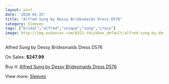 ```yaml
---
layout: post
date: '2018-01-25'
title: "Alfred Sung by Dessy Bridesmaids Dress D576"
category: Sleeves
tags: ["bridal","alfred","unique","sung","crazy"]
image: http://img.eudances.com/6321-thickbox_default/alfred-sung-by-dessy-bridesmaids-dress-d576.jpg
---
```

Alfred Sung by Dessy Bridesmaids Dress D576

On Sales: **$247.99**
<a href="https://www.eudances.com/en/sleeves/2287-alfred-sung-by-dessy-bridesmaids-dress-d576.html"><amp-img layout="responsive" width="600" height="600" src="//img.eudances.com/6321-thickbox_default/alfred-sung-by-dessy-bridesmaids-dress-d576.jpg" alt="Alfred Sung by Dessy Bridesmaids Dress D576 0" /></a>
<a href="https://www.eudances.com/en/sleeves/2287-alfred-sung-by-dessy-bridesmaids-dress-d576.html"><amp-img layout="responsive" width="600" height="600" src="//img.eudances.com/6322-thickbox_default/alfred-sung-by-dessy-bridesmaids-dress-d576.jpg" alt="Alfred Sung by Dessy Bridesmaids Dress D576 1" /></a>

Buy it: [Alfred Sung by Dessy Bridesmaids Dress D576](https://www.eudances.com/en/sleeves/2287-alfred-sung-by-dessy-bridesmaids-dress-d576.html "Alfred Sung by Dessy Bridesmaids Dress D576")

View more: [Sleeves](https://www.eudances.com/en/26-sleeves "Sleeves")